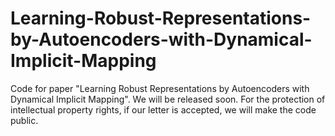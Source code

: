 # Learning-Robust-Representations-by-Autoencoders-with-Dynamical-Implicit-Mapping
Code for paper "Learning Robust Representations by Autoencoders with Dynamical Implicit Mapping". We will be released soon.
For the protection of intellectual property rights, if our letter is accepted, we will make the code public.
